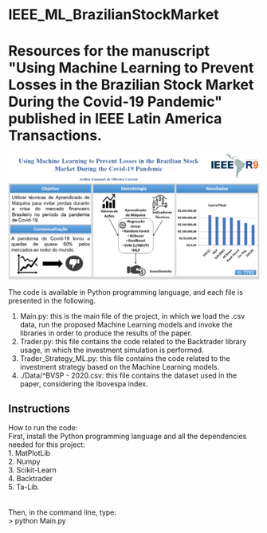 # IEEE_ML_BrazilianStockMarket
<h1>Resources for the manuscript "Using Machine Learning to Prevent Losses in the Brazilian Stock Market During the Covid-19 Pandemic" published in IEEE Latin America Transactions.
</h1>

<img src="05_PNG_Graphical Abstract.png"/>

The code is available in Python programming language, and each file is presented in the following.

1. Main.py: this is the main file of the project, in which we load the .csv data, run the proposed Machine Learning models and invoke the libraries in order to produce the results of the paper.
2. Trader.py: this file contains the code related to the Backtrader library usage, in which the investment simulation is performed.
3. Trader_Strategy_ML.py: this file contains the code related to the investment strategy based on the Machine Learning models.
4. ./Data/^BVSP - 2020.csv: this file contains the dataset used in the paper, considering the Ibovespa index.

<h2>Instructions</h2>
How to run the code:<br>
First, install the Python programming language and all the dependencies needed for this project:<br>
1. MatPlotLib<br>
2. Numpy<br>
3. Scikit-Learn<br>
4. Backtrader<br>
5. Ta-Lib.<br>
<br><br>
Then, in the command line, type:<br>
> python Main.py

